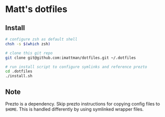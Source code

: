 # Matt's dotfiles

## Install

```bash
# configure zsh as default shell
chsh -s $(which zsh)

# clone this git repo
git clone git@github.com:imattman/dotfiles.git ~/.dotfiles

# run install script to configure symlinks and reference prezto
cd .dotfiles
./install.sh
```

## Note

Prezto is a dependency.  Skip prezto instructions for copying config files to
`$HOME`. This is handled differently by using symlinked wrapper files.


